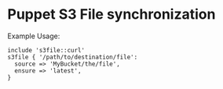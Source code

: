 # Puppet S3 File synchronization

Example Usage:

    include 's3file::curl'
    s3file { '/path/to/destination/file':
      source => 'MyBucket/the/file',
      ensure => 'latest',
    }
